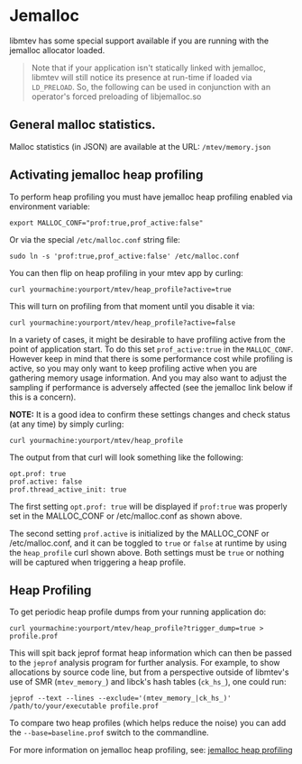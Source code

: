 # Jemalloc

libmtev has some special support available if you are running with the jemalloc allocator loaded.

> Note that if your application isn't statically linked with jemalloc, libmtev will still notice its presence at run-time if loaded via `LD_PRELOAD`.  So, the following can be used in conjunction with an operator's forced preloading of libjemalloc.so

## General malloc statistics.

Malloc statistics (in JSON) are available at the URL: `/mtev/memory.json`

## Activating jemalloc heap profiling

To perform heap profiling you must have jemalloc heap profiling enabled via environment variable:

`export MALLOC_CONF="prof:true,prof_active:false"`

Or via the special `/etc/malloc.conf` string file:

`sudo ln -s 'prof:true,prof_active:false' /etc/malloc.conf`

You can then flip on heap profiling in your mtev app by curling:

`curl yourmachine:yourport/mtev/heap_profile?active=true`

This will turn on profiling from that moment until you disable it via:

`curl yourmachine:yourport/mtev/heap_profile?active=false`

In a variety of cases, it might be desirable to have profiling active from the point of application start.  To do this set `prof_active:true` in the `MALLOC_CONF`.  However keep in mind that there is some performance cost while profiling is active, so you may only want to keep profiling active when you are gathering memory usage information.  And you may also want to adjust the sampling if performance is adversely affected (see the jemalloc link below if this is a concern).

**NOTE:** It is a good idea to confirm these settings changes and check status (at any time) by simply curling:

`curl yourmachine:yourport/mtev/heap_profile`

The output from that curl will look something like the following:

```
opt.prof: true
prof.active: false
prof.thread_active_init: true
```

The first setting `opt.prof: true` will be displayed if `prof:true` was properly set in the MALLOC_CONF or /etc/malloc.conf as shown above.

The second setting `prof.active` is initialized by the MALLOC_CONF or /etc/malloc.conf, and it can be toggled to `true` or `false` at runtime by using the `heap_profile` curl shown above.  Both settings must be `true` or nothing will be captured when triggering a heap profile.

## Heap Profiling

To get periodic heap profile dumps from your running application do:

`curl yourmachine:yourport/mtev/heap_profile?trigger_dump=true > profile.prof`

This will spit back jeprof format heap information which can then be passed to the `jeprof` analysis program for further analysis.  For example, to show allocations by source code line, but from a perspective outside of libmtev's use of SMR (`mtev_memory_`) and libck's hash tables (`ck_hs_`), one could run:

`jeprof --text --lines --exclude='(mtev_memory_|ck_hs_)' /path/to/your/executable profile.prof`

To compare two heap profiles (which helps reduce the noise) you can add the `--base=baseline.prof` switch to the commandline.

For more information on jemalloc heap profiling, see: [jemalloc heap profiling](https://github.com/jemalloc/jemalloc/wiki/Use-Case%3A-Heap-Profiling)


